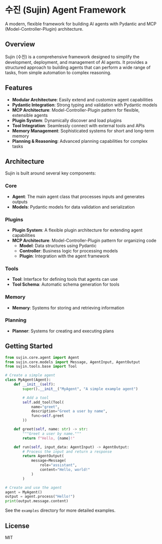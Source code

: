 # 수진 (Sujin) Agent Framework

A modern, flexible framework for building AI agents with Pydantic and MCP (Model-Controller-Plugin) architecture.

## Overview

Sujin (수진) is a comprehensive framework designed to simplify the development, deployment, and management of AI agents. It provides a structured approach to building agents that can perform a wide range of tasks, from simple automation to complex reasoning.

## Features

- **Modular Architecture**: Easily extend and customize agent capabilities
- **Pydantic Integration**: Strong typing and validation with Pydantic models
- **MCP Architecture**: Model-Controller-Plugin pattern for flexible, extensible agents
- **Plugin System**: Dynamically discover and load plugins
- **Tool Integration**: Seamlessly connect with external tools and APIs
- **Memory Management**: Sophisticated systems for short and long-term memory
- **Planning & Reasoning**: Advanced planning capabilities for complex tasks

## Architecture

Sujin is built around several key components:

### Core

- **Agent**: The main agent class that processes inputs and generates outputs
- **Models**: Pydantic models for data validation and serialization

### Plugins

- **Plugin System**: A flexible plugin architecture for extending agent capabilities
- **MCP Architecture**: Model-Controller-Plugin pattern for organizing code
  - **Model**: Data structures using Pydantic
  - **Controller**: Business logic for processing models
  - **Plugin**: Integration with the agent framework

### Tools

- **Tool**: Interface for defining tools that agents can use
- **Tool Schema**: Automatic schema generation for tools

### Memory

- **Memory**: Systems for storing and retrieving information

### Planning

- **Planner**: Systems for creating and executing plans

## Getting Started

```python
from sujin.core.agent import Agent
from sujin.core.models import Message, AgentInput, AgentOutput
from sujin.tools.base import Tool

# Create a simple agent
class MyAgent(Agent):
    def __init__(self):
        super().__init__("MyAgent", "A simple example agent")

        # Add a tool
        self.add_tool(Tool(
            name="greet",
            description="Greet a user by name",
            func=self.greet
        ))

    def greet(self, name: str) -> str:
        """Greet a user by name."""
        return f"Hello, {name}!"

    def run(self, input_data: AgentInput) -> AgentOutput:
        # Process the input and return a response
        return AgentOutput(
            message=Message(
                role="assistant",
                content="Hello, world!"
            )
        )

# Create and use the agent
agent = MyAgent()
output = agent.process("Hello!")
print(output.message.content)
```

See the `examples` directory for more detailed examples.

## License

MIT
